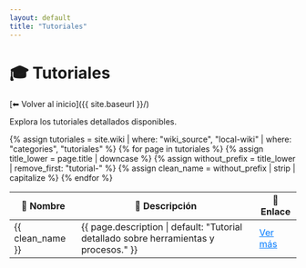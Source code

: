 ```yaml
---
layout: default
title: "Tutoriales"
---
```


# 🎓 Tutoriales

[⬅ Volver al inicio]({{ site.baseurl }}/)

Explora los tutoriales detallados disponibles.

<table>
  <thead>
    <tr>
      <th>📄 Nombre</th>
      <th>📌 Descripción</th>
      <th>🔗 Enlace</th>
    </tr>
  </thead>
  <tbody>
    {% assign tutoriales = site.wiki | where: "wiki_source", "local-wiki" | where: "categories", "tutoriales" %}
    {% for page in tutoriales %}
      {% assign title_lower = page.title | downcase %}
      {% assign without_prefix = title_lower | remove_first: "tutorial-" %}
      {% assign clean_name = without_prefix | strip | capitalize %}
      <tr>
        <td>{{ clean_name }}</td>
        <td>{{ page.description | default: "Tutorial detallado sobre herramientas y procesos." }}</td>
        <td>
          <a class="btn btn-primary text-dark" 
             href="{{ page.url | relative_url }}" 
             style="color: #007bff; text-decoration: underline;">
            Ver más
          </a>
        </td>
      </tr>
    {% endfor %}
  </tbody>
</table>
